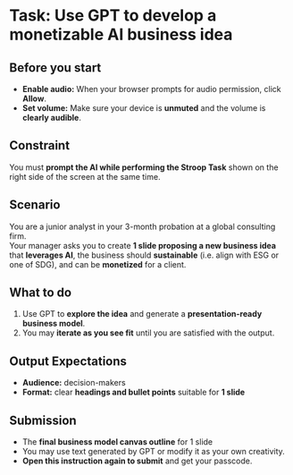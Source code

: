 
# Task: Use GPT to develop a monetizable AI business idea

**Before you start**
---
- **Enable audio:** When your browser prompts for audio permission, click **Allow**.
- **Set volume:** Make sure your device is **unmuted** and the volume is **clearly audible**.

**Constraint**
---
You must **prompt the AI while performing the Stroop Task** shown on the right side of the screen at the same time.

**Scenario**
---
You are a junior analyst in your 3-month probation at a global consulting firm.  
Your manager asks you to create **1 slide proposing a new business idea** that **leverages AI**, the business should **sustainable** (i.e. align with ESG or one of SDG), and can be **monetized** for a client.

**What to do**
---
1. Use GPT to **explore the idea** and generate a **presentation-ready business model**.
2. You may **iterate as you see fit** until you are satisfied with the output.

**Output Expectations**
---
- **Audience:** decision-makers  
- **Format:** clear **headings and bullet points** suitable for **1 slide**

**Submission**
---
- The **final business model canvas outline** for 1 slide
- You may use text generated by GPT or modify it as your own creativity.
- **Open this instruction again to submit** and get your passcode.